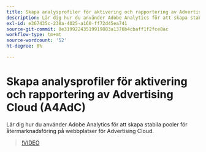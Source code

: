 ```yaml
---
title: Skapa analysprofiler för aktivering och rapportering av Advertising Cloud
description: Lär dig hur du använder Adobe Analytics för att skapa stabila pooler för återmarknadsföring på webbplatser för Advertising Cloud.
exl-id: e367435c-238a-4025-a160-ff72d45ea741
source-git-commit: 0e31992243519919883a1376b4cbaff1f2fce8ac
workflow-type: tm+mt
source-wordcount: '52'
ht-degree: 0%

---
```


# Skapa analysprofiler för aktivering och rapportering av Advertising Cloud (A4AdC)

Lär dig hur du använder Adobe Analytics för att skapa stabila pooler för återmarknadsföring på webbplatser för Advertising Cloud.

>[!VIDEO](https://video.tv.adobe.com/v/33503)
